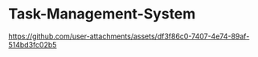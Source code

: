 # Task-Management-System

https://github.com/user-attachments/assets/df3f86c0-7407-4e74-89af-514bd3fc02b5
